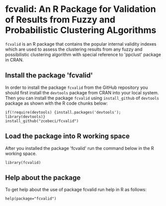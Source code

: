 # fcvalid: An R Package for Validation of Results from Fuzzy and Probabilistic Clustering ALgorithms

`fcvalid` is an R package that contains the popular internal validity indexes which are used to assess the clustering results from any fuzzy and possibilistic clustering algorithm with special reference to 'ppclust' package in CRAN.

## Install the package 'fcvalid'
In order to install the package `fcvalid` from the GitHub repository you should first install the `devtools` package from CRAN into your local system. Then you can install the package  `fcvalid` using `install_github` of `devtools` package as shown with the R code chunks below:

```{r}
if(!require(devtools) {install.packages('devtools'); library(devtools)}
install_github("zcebeci/fcvalid")
```

## Load the package into R working space
After you installed the package 'fcvalid' run the command below in the R working space.

```{r}
library(fcvalid)
```

## Help about the package
To get help about the use of package fcvalid run help in R as follows:

```{r}
help(package="fcvalid")
```
